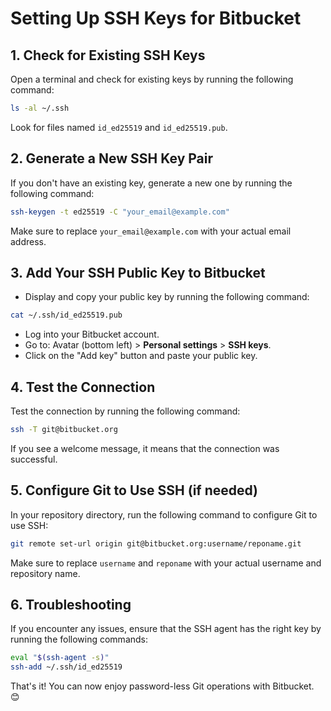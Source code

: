 # Setting Up SSH Keys for Bitbucket

## 1. Check for Existing SSH Keys
Open a terminal and check for existing keys by running the following command:
```bash
ls -al ~/.ssh
```
Look for files named `id_ed25519` and `id_ed25519.pub`.

## 2. Generate a New SSH Key Pair
If you don't have an existing key, generate a new one by running the following command:
```bash
ssh-keygen -t ed25519 -C "your_email@example.com"
```
Make sure to replace `your_email@example.com` with your actual email address.

## 3. Add Your SSH Public Key to Bitbucket
- Display and copy your public key by running the following command:
```bash
cat ~/.ssh/id_ed25519.pub
```
- Log into your Bitbucket account.
- Go to: Avatar (bottom left) > **Personal settings** > **SSH keys**.
- Click on the "Add key" button and paste your public key.

## 4. Test the Connection
Test the connection by running the following command:
```bash
ssh -T git@bitbucket.org
```
If you see a welcome message, it means that the connection was successful.

## 5. Configure Git to Use SSH (if needed)
In your repository directory, run the following command to configure Git to use SSH:
```bash
git remote set-url origin git@bitbucket.org:username/reponame.git
```
Make sure to replace `username` and `reponame` with your actual username and repository name.

## 6. Troubleshooting
If you encounter any issues, ensure that the SSH agent has the right key by running the following commands:
```bash
eval "$(ssh-agent -s)"
ssh-add ~/.ssh/id_ed25519
```

That's it! You can now enjoy password-less Git operations with Bitbucket. 😊